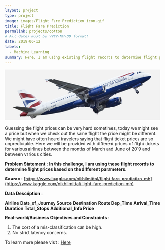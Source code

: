 ```yaml
---
layout: project
type: project
image: images/Flight_Fare_Prediction_icon.gif
title: Flight Fare Prediction
permalink: projects/cotton
# All dates must be YYYY-MM-DD format!
date: 2019-06-12
labels:
  - Machine Learning
summary: Here, I am using existing flight records to determine flight prices based on the different parameters.
---
```


<img class="ui image" src="../images/Flight_Fare_Prediction_Banner.png">

Guessing the flight prices can be very hard sometimes, today we might see a price but when we check out the same flight the price might be different. We might have often heard travelers saying that flight ticket prices are so unpredictable. Here we will be provided with different prices of flight tickets for various airlines between the months of March and June of 2019 and between various cities.

<b>Problem Statement</b> : <b>In this challenge, I am using these flight records to determine flight prices based on the different parameters.</b>

<b>Source</b> : [https://www.kaggle.com/nikhilmittal/flight-fare-prediction-mh](https://www.kaggle.com/nikhilmittal/flight-fare-prediction-mh)

<b>Data Description</b> : 

<b>Airline</b>
<b>Date_of_Journey</b>
<b>Source</b>
<b>Destination</b>
<b>Route</b>
<b>Dep_Time</b>
<b>Arrival_Time</b>
<b>Duration</b>
<b>Total_Stops</b>
<b>Additional_Info</b>
<b>Price</b>

<b>Real-world/Business Objectives and Constraints</b> : 
1. The cost of a mis-classification can be high.
2. No strict latency concerns.

To learn more please visit : [Here](https://github.com/iamsouravbanerjee/Flight-Fare-Prediction)

